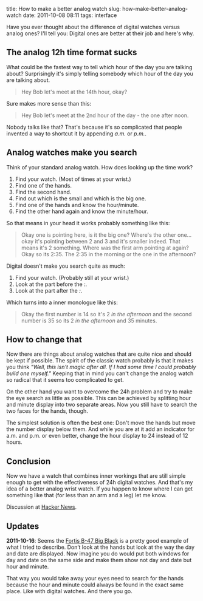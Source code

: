 title: How to make a better analog watch
slug: how-make-better-analog-watch
date: 2011-10-08 08:11
tags: interface


Have you ever thought about the difference of digital watches versus analog ones? I'll tell you: Digital ones are better at their job and here's why.


## The analog 12h time format sucks

What could be the fastest way to tell which hour of the day you are talking about? Surprisingly it's simply telling somebody which hour of the day you are talking about.

> Hey Bob let's meet at the 14th hour, okay?

Sure makes more sense than this:

> Hey Bob let's meet at the 2nd hour of the day - the one  after noon.

Nobody talks like that? That's because it's so complicated that people invented a way to shortcut it by appending *a.m.* or *p.m.*.


## Analog watches make you search

Think of your standard analog watch. How does looking up the time work?

1. Find your watch. (Most of times at your wrist.)
2. Find one of the hands.
3. Find the second hand.
4. Find out which is the small and which is the big one.
5. Find one of the hands and know the hour/minute.
6. Find the other hand again and know the minute/hour.

So that means in your head it works probably something like this:

> Okay one is pointing here, is it the big one? Where's the other one… okay it's pointing between 2 and 3 and it's smaller indeed. That means it's 2 something. Where was the first arm pointing at again? Okay so its 2:35. The 2:35 in the morning or the one in the afternoon?

Digital doesn't make you search quite as much:

1. Find your watch. (Probably still at your wrist.)
2. Look at the part before the *:*.
3. Look at the part after the *:*.

Which turns into a inner monologue like this:

> Okay the first number is 14 so it's 2 *in the afternoon* and the second number is 35 so its 2 *in the afternoon* and 35 minutes.


## How to change that

Now there are things about analog watches that are quite nice and should be kept if possible. The spirit of the classic watch probably is that it makes you think *"Well, this isn't magic after all. If I had some time I could probably build one myself."* Keeping that in mind you can't change the analog watch so radical that it seems too complicated to get.

On the other hand you want to overcome the 24h problem and try to make the eye search as little as possible. This can be achieved by splitting hour and minute display into two separate areas. Now you still have to search the two faces for the hands, though.

The simplest solution is often the best one: Don't move the hands but move the number display below them. And while you are at it add an indicator for a.m. and p.m. or even better, change the hour display to 24 instead of 12 hours.


## Conclusion

Now we have a watch that combines inner workings that are still simple enough to get with the effectiveness of 24h digital watches. And that's my idea of a better analog wrist watch. If you happen to know where I can get something like that (for less than an arm and a leg) let me know.

Discussion at [Hacker News](http://news.ycombinator.com/item?id=3108242).


## Updates

**2011-10-16**: Seems the [Fortis B-47 Big Black](http://www.zeiteisen.at/files/6abf15d02b29b0c3b8c264ba698327cd-1185.html) is a pretty good example of what I tried to describe. Don’t look at the hands but look at the way the day and date are displayed. Now imagine you do would put both windows for day and date on the same side and make them show not day and date but hour and minute.

That way you would take away your eyes need to search for the hands because the hour and minute could always be found in the exact same place. Like with digital watches. And there you go.
